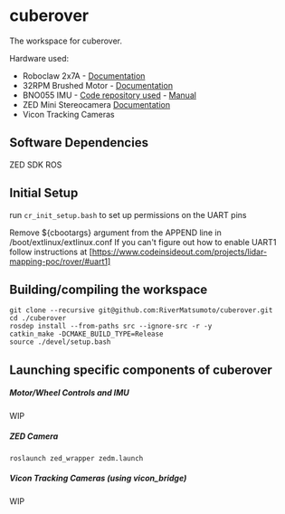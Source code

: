 # cuberover

The workspace for cuberover.

Hardware used:
- Roboclaw 2x7A - [Documentation](https://downloads.basicmicro.com/docs/roboclaw_user_manual.pdf)
- 32RPM Brushed Motor - [Documentation](https://www.servocity.com/32-rpm-hd-premium-planetary-gear-motor-w-encoder/)
- BNO055 IMU - [Code repository used](https://github.com/williamg42/BNO055-Linux-Library) - [Manual](https://cdn-shop.adafruit.com/datasheets/BST_BNO055_DS000_12.pdf)
- ZED Mini Stereocamera [Documentation](https://github.com/stereolabs/zed-ros-wrapper)
- Vicon Tracking Cameras

## Software Dependencies

ZED SDK
ROS

## Initial Setup

run `cr_init_setup.bash` to set up permissions on the UART pins

Remove ${cbootargs} argument from the APPEND line in /boot/extlinux/extlinux.conf
If you can't figure out how to enable UART1 follow instructions at [https://www.codeinsideout.com/projects/lidar-mapping-poc/rover/#uart1]

## Building/compiling the workspace

```
git clone --recursive git@github.com:RiverMatsumoto/cuberover.git
cd ./cuberover
rosdep install --from-paths src --ignore-src -r -y
catkin_make -DCMAKE_BUILD_TYPE=Release
source ./devel/setup.bash
```

## Launching specific components of cuberover

##### Motor/Wheel Controls and IMU

WIP

##### ZED Camera

`roslaunch zed_wrapper zedm.launch`

##### Vicon Tracking Cameras (using vicon_bridge)

WIP
